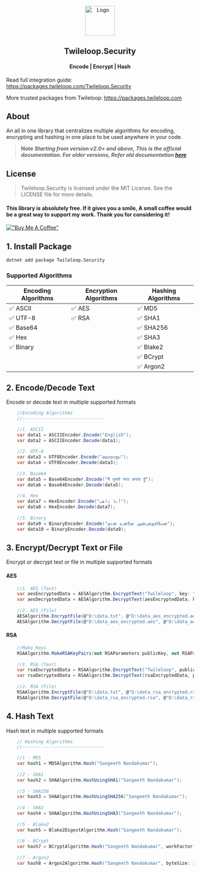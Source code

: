 ﻿<!-- PROJECT LOGO -->
<br />
<div align="center">
  <a href="https://github.com/sangeethnandakumar/Twileloop.Security">
    <img src="https://iili.io/HUE81eI.png" alt="Logo" width="80" height="80">
  </a>

  <h2 align="center"> Twileloop.Security </h2>
  <h4 align="center"> Encode | Encrypt | Hash </h4>

</div>

Read full integration guide: https://packages.twileloop.com/Twileloop.Security

More trusted packages from Twileloop: https://packages.twileloop.com

## About
An all in one library that centralizes multiple algorithms for encoding, encrypting and hashing in one place to be used anywhere in your code.

> **Note**
> ***Starting from version v2.0+ and above, This is the official documentation. For older versions, Refer old documentation <a href="https://github.com/sangeethnandakumar/Twileloop.Security/blob/master/README_Old.md">
    here
  </a>***

## License
> Twileloop.Security is licensed under the MIT License. See the LICENSE file for more details.

#### This library is absolutely free. If it gives you a smile, A small coffee would be a great way to support my work. Thank you for considering it!
[!["Buy Me A Coffee"](https://www.buymeacoffee.com/assets/img/custom_images/orange_img.png)](https://www.buymeacoffee.com/sangeethnanda)


## 1. Install Package
```bash
dotnet add package Twileloop.Security
```

### Supported Algorithms

| Encoding Algorithms | Encryption Algorithms | Hashing Algorithms
| ---      | ---       | ---
| ✅ ASCII | ✅ AES | ✅ MD5
| ✅ UTF-8 | ✅ RSA | ✅ SHA1
| ✅ Base64 | | ✅ SHA256
| ✅ Hex | | ✅ SHA3
| ✅ Binary | | ✅ Blake2
| | | ✅ BCrypt
| | | ✅ Argon2


## 2. Encode/Decode Text
Encode or decode text in multiple supported formats

```csharp
    //Encoding Algorithms
    //-------------------------------

    //1. ASCII
    var data1 = ASCIIEncoder.Encode("English");
    var data2 = ASCIIEncoder.Decode(data1);
    
    //2. UTF-8
    var data3 = UTF8Encoder.Encode("മലയാളം");
    var data4 = UTF8Encoder.Decode(data3);
    
    //3. Base64
    var data5 = Base64Encoder.Encode("मैं तुमसे प्यार करता हूँ");
    var data6 = Base64Encoder.Decode(data5);
    
    //4. Hex
    var data7 = HexEncoder.Encode("أنا ذاهب");
    var data8 = HexEncoder.Decode(data7);
    
    //5. Binary
    var data9 = BinaryEncoder.Encode("நான் உன்னை அன்புக்குரியேன்");
    var data10 = BinaryEncoder.Decode(data9);
```

## 3. Encrypt/Decrypt Text or File
Encrypt or decrypt text or file in multiple supported formats

#### AES
```csharp
    //1. AES (Text)
    var aesEncryptedData = AESAlgorithm.EncryptText("Twileloop", key: "1234", iv: "1234567890123456");
    var aesDecryptedData = AESAlgorithm.DecryptText(aesEncryptedData, key: "1234", iv: "1234567890123456");
    
    //2. AES (File)
    AESAlgorithm.EncryptFile(@"D:\data.txt", @"D:\data_aes_encrypted.aes", key: "1234", iv: "1234567890123456");
    AESAlgorithm.DecryptFile(@"D:\data_aes_encrypted.aes", @"D:\data_aes_decrypted.txt", key: "1234", iv: "1234567890123456");
```

#### RSA
```csharp
    //Make Keys
    RSAAlgorithm.MakeRSAKeyPairs(out RSAParameters publicKey, out RSAParameters privateKey);
    
    //1. RSA (Text)    
    var rsaEncryptedData = RSAAlgorithm.EncryptText("Twileloop", publicKey);
    var rsaDecryptedData = RSAAlgorithm.DecryptText(rsaEncryptedData, privateKey);
    
    //2. RSA (File)
    RSAAlgorithm.EncryptFile(@"D:\data.txt", @"D:\data_rsa_encrypted.rsa", publicKey);
    RSAAlgorithm.DecryptFile(@"D:\data_rsa_encrypted.rsa", @"D:\data_rsa_decrypted.txt", privateKey);
```

## 4. Hash Text
Hash text in multiple supported formats

```csharp
    // Hashing Algorithms
    //-------------------------------

    //1 - MD5
    var hash1 = MD5Algorithm.Hash("Sangeeth Nandakumar");
    
    //2 - SHA1
    var hash2 = SHAAlgorithm.HashUsingSHA1("Sangeeth Nandakumar");
    
    //3 - SHA256 
    var hash3 = SHAAlgorithm.HashUsingSHA256("Sangeeth Nandakumar");
    
    //4 - SHA3 
    var hash4 = SHAAlgorithm.HashUsingSHA3("Sangeeth Nandakumar");
    
    //5 - Blake2 
    var hash5 = Blake2DigestAlgorithm.Hash("Sangeeth Nandakumar");
    
    //6 - BCrypt 
    var hash7 = BCryptAlgorithm.Hash("Sangeeth Nandakumar", workFactor: 11);
    
    //7 - Argon2
    var hash8 = Argon2Algorithm.Hash("Sangeeth Nandakumar", byteSize: 32, iterations: 1, memorySizeKB: 4096, degreeOfParallelism: 1);
```
